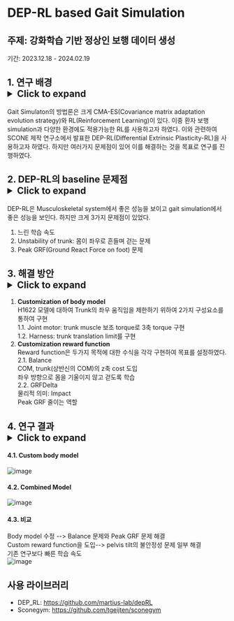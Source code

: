 # DEP-RL based Gait Simulation

## 주제: 강화학습 기반 정상인 보행 데이터 생성 
기간: 2023.12.18 - 2024.02.19

## 1. 연구 배경 <details><summary>Click to expand</summary>
Gait Simulaton의 방법론은 크게 CMA-ES(Covariance matrix adaptation evolution strategy)와 RL(Reinforcement Learning)이 있다. 이중 환자 보행 simulation과 다양한 환경에도 적용가능한 RL를 사용하고자 하였다. 이와 관련하여 SCONE 제작 연구소에서 발표한 DEP-RL(Differential Extrinsic Plasticity-RL)을 사용하고자 하였다. 하지만 여러가지 문제점이 있어 이를 해결하는 것을 목표로 연구를 진행하였다.
</details>

## 2. DEP-RL의 baseline 문제점 <details><summary>Click to expand</summary>
DEP-RL은 Musculoskeletal system에서 좋은 성능을 보이고 gait simulation에서 좋은 성능을 보인다. 하지만 크게 3가지 문제점이 있었다.
1. 느린 학습 속도
2. Unstability of trunk: 몸이 좌우로 흔들며 걷는 문제
3. Peak GRF(Ground React Force on foot) 문제
</details>

## 3. 해결 방안 <details><summary>Click to expand</summary>
1. **Customization of body model**  
   H1622 모델에 대하여 Trunk의 좌우 움직임을 제한하기 위하여 2가지 구성요소를 통하여 구현  
   1.1. Joint motor: trunk muscle 보조 torque로 3축 torque 구현  
   1.2. Harness: trunk translation limit를 구현  
2. **Customization reward function**  
   Reward function은 두가지 목적에 대한 수식을 각각 구현하여 목표를 설정하였다.  
   2.1. Balance  
   COM, trunk(상반신의 COM)의 z축 cost 도입  
   좌우 방향으로 몸을 기울이지 않고 걷도록 학습  
   2.2. GRFDelta  
   물리적 의미: Impact  
   Peak GRF 줄이는 역할
</details>

## 4. 연구 결과 <details><summary>Click to expand</summary>
#### 4.1. Custom body model  
![image](https://github.com/sepengsu/winter_co_op/assets/111292354/c9efa7e5-0c36-4274-b486-7e879a6473f6)  
#### 4.2. Combined Model
![image](https://github.com/sepengsu/winter_co_op/assets/111292354/e866ae8b-5343-4737-a7f5-c93ddc87d0f7)  
#### 4.3. 비교
Body model 수정 --> Balance 문제와 Peak GRF 문제 해결  
Custom reward function을 도입--> pelvis tilt의 불안정성 문제 일부 해결  
기존 연구보다 빠른 학습 속도   
![image](https://github.com/sepengsu/winter_co_op/assets/111292354/44a4cdb5-d788-4331-88d6-825f4374a5f6)
</details>

## 사용 라이브러리

- DEP_RL: https://github.com/martius-lab/depRL
- Sconegym: https://github.com/tgeijten/sconegym
